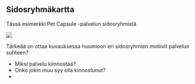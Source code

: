 ## Sidosryhmäkartta

Tässä esimerkki Pet Capsule -palvelun sidosryhmistä


![](https://gitlab.labranet.jamk.fi/TTOS0100/vaatimusmaarittely-runko/raw/master/esimerkit/Sidosryhm%C3%A4kaavio.png?inline=false)

Tärkeää on ottaa kuvauksessa huomioon eri sidosryhmien motiivit palvelun suhteen?


* Miksi palvelu kiinnostaa?
* Onko jokin muu syy olla kinnostunut?
* 